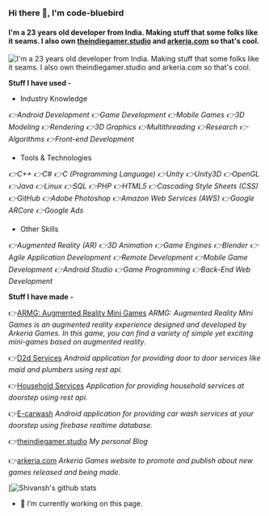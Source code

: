 ### Hi there 👋, **I'm code-bluebird**
#### I'm a 23 years old developer from India. Making stuff that some folks like it seams. I also own [theindiegamer.studio](https://theindiegamer.studio) and [arkeria.com](https://www.arkeria.com/) so that's cool.
![I'm a 23 years old developer from India. Making stuff that some folks like it seams. I also own [theindiegamer.studio](https://theindiegamer.studio) and [arkeria.com](https://www.arkeria.com/) so that's cool.](https://github.com/code-bluebird/arkeriagames.io/blob/main/assets/img/Copy%20of%20Interested%20in%20solving%20real-world%20problems%20using%20technologies%20present%20out%20there%20and%20learning%20new%20things%20around%20along%20the%20way..jpg)

**Stuff I have used -**
- Industry Knowledge

*👉Android Development* *👉Game Development* *👉Mobile Games* *👉3D Modeling* *👉Rendering* *👉3D Graphics* *👉Multithreading* *👉Research* *👉Algorithms* *👉Front-end Development*
- Tools & Technologies

*👉C++* *👉C#* *👉C (Programming Language)* *👉Unity* *👉Unity3D* *👉OpenGL* *👉Java* *👉Linux* *👉SQL* *👉PHP* *👉HTML5* *👉Cascading Style Sheets (CSS)* *👉GitHub* *👉Adobe Photoshop* *👉Amazon Web Services (AWS)* *👉Google ARCore* *👉Google Ads*

- Other Skills 

*👉Augmented Reality (AR)* *👉3D Animation* *👉Game Engines* *👉Blender* *👉Agile Application Development* *👉Remote Development* *👉Mobile Game Development* *👉Android Studio* *👉Game Programming* *👉Back-End Web Development*

**Stuff I have made -**

👉[ARMG: Augmented Reality Mini Games](https://play.google.com/store/apps/details?id=com.Arkeria.ARMiniGames)
*ARMG: Augmented Reality Mini Games is an augmented reality experience designed and developed by Arkeria Games. In this game, you can find a variety of simple yet exciting mini-games based on augmented reality.*

👉[D2d Services](https://github.com/code-bluebird/d2dservice)
*Android application for providing door to door services like maid and plumbers using rest api.*

👉[Household Services](https://github.com/code-bluebird/Household-Services)
*Application for providing household services at doorstep using rest api.*

👉[E-carwash](https://github.com/code-bluebird/E-carwash)
*Android application for providing car wash services at your doorstep using firebase realtime database.*

👉[theindiegamer.studio](https://theindiegamer.studio) 
*My personal Blog*

👉[arkeria.com](https://www.arkeria.com/)
*Arkeria Games website to promote and publish about new games released and being made.*


[![Shivansh's github stats](https://github-readme-stats.vercel.app/api?username=code-bluebird&count_private=true&show_icons=true&theme=react)




- 🔭 I’m currently working on this page. 

              
